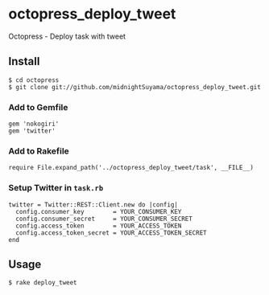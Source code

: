 octopress_deploy_tweet
======================

Octopress - Deploy task with tweet

## Install

	$ cd octopress
	$ git clone git://github.com/midnightSuyama/octopress_deploy_tweet.git

### Add to Gemfile

```
gem 'nokogiri'
gem 'twitter'
```

### Add to Rakefile

```
require File.expand_path('../octopress_deploy_tweet/task', __FILE__)
```

### Setup Twitter in `task.rb`

```
twitter = Twitter::REST::Client.new do |config|
  config.consumer_key        = YOUR_CONSUMER_KEY
  config.consumer_secret     = YOUR_CONSUMER_SECRET
  config.access_token        = YOUR_ACCESS_TOKEN
  config.access_token_secret = YOUR_ACCESS_TOKEN_SECRET
end
```

## Usage

	$ rake deploy_tweet
